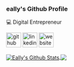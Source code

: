 ### eally's Github Profile

💻 Digital Entrepreneur

[<img src='https://cdn.jsdelivr.net/npm/simple-icons@3.0.1/icons/github.svg' alt='github' height='40'>](https://github.com/eallyy)  [<img src='https://cdn.jsdelivr.net/npm/simple-icons@3.0.1/icons/linkedin.svg' alt='linkedin' height='40'>](https://www.linkedin.com/in/emir-alanyalioglu/) [<img src='https://cdn.jsdelivr.net/npm/simple-icons@3.0.1/icons/icloud.svg' alt='website' height='40'>](https://alany.co)


<a href="https://github.com/anuraghazra/github-readme-stats">
  <img align="center" src="https://github-readme-stats.anuraghazra1.vercel.app/api?username=eallyy&show_icons=true&include_all_commits=true&theme=radical" alt="Eally's Github Stats" />
</a>
<a href="https://github.com/anuraghazra/github-readme-stats">
  <img align="center" src="https://github-readme-stats.anuraghazra1.vercel.app/api/top-langs/?username=eallyy&layout=compact&theme=radical" />
</a>
